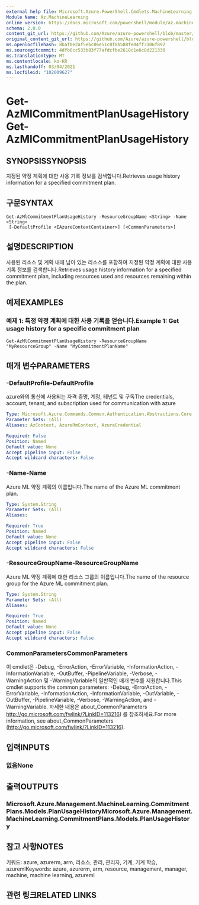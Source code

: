 ```yaml
---
external help file: Microsoft.Azure.PowerShell.Cmdlets.MachineLearning.dll-Help.xml
Module Name: Az.MachineLearning
online version: https://docs.microsoft.com/powershell/module/az.machinelearning/get-azmlcommitmentplanusagehistory
schema: 2.0.0
content_git_url: https://github.com/Azure/azure-powershell/blob/master/src/MachineLearning/MachineLearning/help/Get-AzMlCommitmentPlanUsageHistory.md
original_content_git_url: https://github.com/Azure/azure-powershell/blob/master/src/MachineLearning/MachineLearning/help/Get-AzMlCommitmentPlanUsageHistory.md
ms.openlocfilehash: 8baf0e2af5ebc06e51c0f8b588fe04ff3106f892
ms.sourcegitcommit: 4dfb0cc533b83f77afdcfbe2618c1e6c8d221330
ms.translationtype: MT
ms.contentlocale: ko-KR
ms.lasthandoff: 03/04/2021
ms.locfileid: "102009627"
---
```

# <span data-ttu-id="c5d99-101">Get-AzMlCommitmentPlanUsageHistory</span><span class="sxs-lookup"><span data-stu-id="c5d99-101">Get-AzMlCommitmentPlanUsageHistory</span></span>

## <span data-ttu-id="c5d99-102">SYNOPSIS</span><span class="sxs-lookup"><span data-stu-id="c5d99-102">SYNOPSIS</span></span>
<span data-ttu-id="c5d99-103">지정된 약정 계획에 대한 사용 기록 정보를 검색합니다.</span><span class="sxs-lookup"><span data-stu-id="c5d99-103">Retrieves usage history information for a specified commitment plan.</span></span>

## <span data-ttu-id="c5d99-104">구문</span><span class="sxs-lookup"><span data-stu-id="c5d99-104">SYNTAX</span></span>

```
Get-AzMlCommitmentPlanUsageHistory -ResourceGroupName <String> -Name <String>
 [-DefaultProfile <IAzureContextContainer>] [<CommonParameters>]
```

## <span data-ttu-id="c5d99-105">설명</span><span class="sxs-lookup"><span data-stu-id="c5d99-105">DESCRIPTION</span></span>
<span data-ttu-id="c5d99-106">사용된 리소스 및 계획 내에 남아 있는 리소스를 포함하여 지정된 약정 계획에 대한 사용 기록 정보를 검색합니다.</span><span class="sxs-lookup"><span data-stu-id="c5d99-106">Retrieves usage history information for a specified commitment plan, including resources used and resources remaining within the plan.</span></span>

## <span data-ttu-id="c5d99-107">예제</span><span class="sxs-lookup"><span data-stu-id="c5d99-107">EXAMPLES</span></span>

### <span data-ttu-id="c5d99-108">예제 1: 특정 약정 계획에 대한 사용 기록을 얻습니다.</span><span class="sxs-lookup"><span data-stu-id="c5d99-108">Example 1: Get usage history for a specific commitment plan</span></span>
```
Get-AzMlCommitmentPlanUsageHistory -ResourceGroupName "MyResourceGroup" -Name "MyCommitmentPlanName"
```

## <span data-ttu-id="c5d99-109">매개 변수</span><span class="sxs-lookup"><span data-stu-id="c5d99-109">PARAMETERS</span></span>

### <span data-ttu-id="c5d99-110">-DefaultProfile</span><span class="sxs-lookup"><span data-stu-id="c5d99-110">-DefaultProfile</span></span>
<span data-ttu-id="c5d99-111">azure와의 통신에 사용되는 자격 증명, 계정, 테넌트 및 구독</span><span class="sxs-lookup"><span data-stu-id="c5d99-111">The credentials, account, tenant, and subscription used for communication with azure</span></span>

```yaml
Type: Microsoft.Azure.Commands.Common.Authentication.Abstractions.Core.IAzureContextContainer
Parameter Sets: (All)
Aliases: AzContext, AzureRmContext, AzureCredential

Required: False
Position: Named
Default value: None
Accept pipeline input: False
Accept wildcard characters: False
```

### <span data-ttu-id="c5d99-112">-Name</span><span class="sxs-lookup"><span data-stu-id="c5d99-112">-Name</span></span>
<span data-ttu-id="c5d99-113">Azure ML 약정 계획의 이름입니다.</span><span class="sxs-lookup"><span data-stu-id="c5d99-113">The name of the Azure ML commitment plan.</span></span>

```yaml
Type: System.String
Parameter Sets: (All)
Aliases:

Required: True
Position: Named
Default value: None
Accept pipeline input: False
Accept wildcard characters: False
```

### <span data-ttu-id="c5d99-114">-ResourceGroupName</span><span class="sxs-lookup"><span data-stu-id="c5d99-114">-ResourceGroupName</span></span>
<span data-ttu-id="c5d99-115">Azure ML 약정 계획에 대한 리소스 그룹의 이름입니다.</span><span class="sxs-lookup"><span data-stu-id="c5d99-115">The name of the resource group for the Azure ML commitment plan.</span></span>

```yaml
Type: System.String
Parameter Sets: (All)
Aliases:

Required: True
Position: Named
Default value: None
Accept pipeline input: False
Accept wildcard characters: False
```

### <span data-ttu-id="c5d99-116">CommonParameters</span><span class="sxs-lookup"><span data-stu-id="c5d99-116">CommonParameters</span></span>
<span data-ttu-id="c5d99-117">이 cmdlet은 -Debug, -ErrorAction, -ErrorVariable, -InformationAction, -InformationVariable, -OutBuffer, -PipelineVariable, -Verbose, -WarningAction 및 -WarningVariable의 일반적인 매개 변수를 지원합니다.</span><span class="sxs-lookup"><span data-stu-id="c5d99-117">This cmdlet supports the common parameters: -Debug, -ErrorAction, -ErrorVariable, -InformationAction, -InformationVariable, -OutVariable, -OutBuffer, -PipelineVariable, -Verbose, -WarningAction, and -WarningVariable.</span></span> <span data-ttu-id="c5d99-118">자세한 내용은 about_CommonParameters http://go.microsoft.com/fwlink/?LinkID=113216) 를 참조하세요.</span><span class="sxs-lookup"><span data-stu-id="c5d99-118">For more information, see about_CommonParameters (http://go.microsoft.com/fwlink/?LinkID=113216).</span></span>

## <span data-ttu-id="c5d99-119">입력</span><span class="sxs-lookup"><span data-stu-id="c5d99-119">INPUTS</span></span>

### <span data-ttu-id="c5d99-120">없음</span><span class="sxs-lookup"><span data-stu-id="c5d99-120">None</span></span>

## <span data-ttu-id="c5d99-121">출력</span><span class="sxs-lookup"><span data-stu-id="c5d99-121">OUTPUTS</span></span>

### <span data-ttu-id="c5d99-122">Microsoft.Azure.Management.MachineLearning.CommitmentPlans.Models.PlanUsageHistory</span><span class="sxs-lookup"><span data-stu-id="c5d99-122">Microsoft.Azure.Management.MachineLearning.CommitmentPlans.Models.PlanUsageHistory</span></span>

## <span data-ttu-id="c5d99-123">참고 사항</span><span class="sxs-lookup"><span data-stu-id="c5d99-123">NOTES</span></span>
<span data-ttu-id="c5d99-124">키워드: azure, azurerm, arm, 리소스, 관리, 관리자, 기계, 기계 학습, azureml</span><span class="sxs-lookup"><span data-stu-id="c5d99-124">Keywords: azure, azurerm, arm, resource, management, manager, machine, machine learning, azureml</span></span>

## <span data-ttu-id="c5d99-125">관련 링크</span><span class="sxs-lookup"><span data-stu-id="c5d99-125">RELATED LINKS</span></span>
